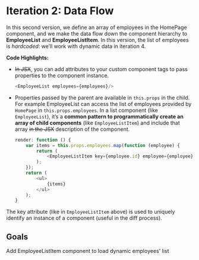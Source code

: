 # Iteration 2: Data Flow

In this second version, we define an array of employees in the HomePage component, and we make the data flow down the component hierarchy to **EmployeeList** and **EmployeeListItem**. In this version, the list of employees is *hardcoded*: we’ll work with dynamic data in iteration 4.

**Code Highlights:**

* ~~In JSX~~, you can add attributes to your custom component tags to pass properties to the component instance.

	```js
	<EmployeeList employees={employees}/>
	```
* Properties passed by the parent are available in `this.props` in the child. For example EmployeeList can access the list of employees provided by `HomePage` in `this.props.employees`.
In a list component (like `EmployeeList`), it’s a **common pattern to programmatically create an array of child components** (like `EmployeeListItem`) and include that array ~~in the JSX~~ description of the component.

	```js
	render: function () {
	    var items = this.props.employees.map(function (employee) {
	        return (
	            <EmployeeListItem key={employee.id} employee={employee} />
	        );
	    });
	    return (
	        <ul>
	            {items}
	        </ul>
	    );
	}
	```
The key attribute (like in `EmployeeListItem` above) is used to uniquely identify an instance of a component (useful in the diff process).

## Goals
Add EmployeeListItem component to load dynamic employees' list


